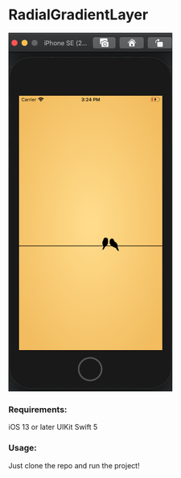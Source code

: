 # RadialGradientLayer

![Image of RadialGradientLayer](https://github.com/mumty13/RadialGradientLayer/blob/master/RadialGradientLayer.png)

### Requirements:
iOS 13 or later
UIKit
Swift 5

### Usage:
Just clone the repo and run the project!
